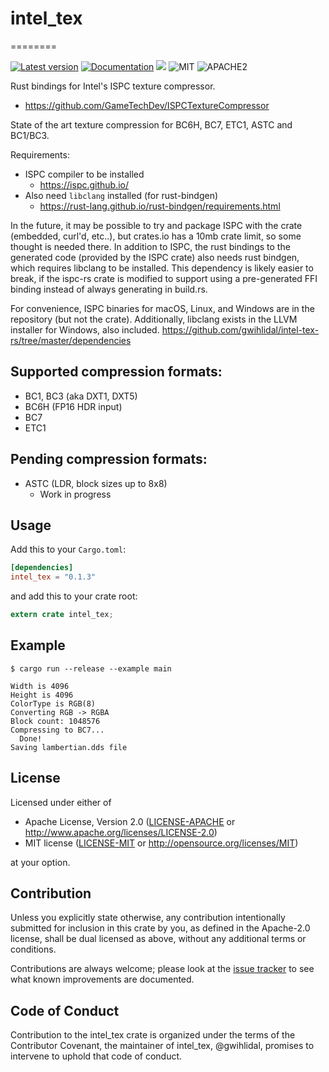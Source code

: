 # intel_tex
========

[![Latest version](https://img.shields.io/crates/v/intel_tex.svg)](https://crates.io/crates/intel_tex)
[![Documentation](https://docs.rs/intel_tex/badge.svg)](https://docs.rs/intel_tex)
[![](https://tokei.rs/b1/github/gwihlidal/intel-tex-rs)](https://github.com/gwihlidal/intel-tex-rs)
![MIT](https://img.shields.io/badge/license-MIT-blue.svg)
![APACHE2](https://img.shields.io/badge/license-APACHE2-blue.svg)

Rust bindings for Intel's ISPC texture compressor.

* https://github.com/GameTechDev/ISPCTextureCompressor

State of the art texture compression for BC6H, BC7, ETC1, ASTC and BC1/BC3.

Requirements:

* ISPC compiler to be installed
  * https://ispc.github.io/
* Also need `libclang` installed (for rust-bindgen)
  * https://rust-lang.github.io/rust-bindgen/requirements.html

In the future, it may be possible to try and package ISPC with the crate (embedded, curl'd, etc..), but crates.io has a 10mb crate limit, so some thought is needed there. In addition to ISPC, the rust bindings to the generated code (provided by the ISPC crate) also needs rust bindgen, which requires libclang to be installed. This dependency is likely easier to break, if the ispc-rs crate is modified to support using a pre-generated FFI binding instead of always generating in build.rs.

For convenience, ISPC binaries for macOS, Linux, and Windows are in the repository (but not the crate).
Additionally, libclang exists in the LLVM installer for Windows, also included.
https://github.com/gwihlidal/intel-tex-rs/tree/master/dependencies

## Supported compression formats:

* BC1, BC3 (aka DXT1, DXT5)
* BC6H (FP16 HDR input)
* BC7
* ETC1

## Pending compression formats:

* ASTC (LDR, block sizes up to 8x8)
  * Work in progress

## Usage

Add this to your `Cargo.toml`:

```toml
[dependencies]
intel_tex = "0.1.3"
```

and add this to your crate root:

```rust
extern crate intel_tex;
```

## Example

```shell
$ cargo run --release --example main

Width is 4096
Height is 4096
ColorType is RGB(8)
Converting RGB -> RGBA
Block count: 1048576
Compressing to BC7...
  Done!
Saving lambertian.dds file
```

## License

Licensed under either of

 * Apache License, Version 2.0 ([LICENSE-APACHE](LICENSE-APACHE) or http://www.apache.org/licenses/LICENSE-2.0)
 * MIT license ([LICENSE-MIT](LICENSE-MIT) or http://opensource.org/licenses/MIT)

at your option.

## Contribution

Unless you explicitly state otherwise, any contribution intentionally submitted
for inclusion in this crate by you, as defined in the Apache-2.0 license, shall
be dual licensed as above, without any additional terms or conditions.

Contributions are always welcome; please look at the [issue tracker](https://github.com/gwihlidal/intel-tex-rs/issues) to see what
known improvements are documented.

## Code of Conduct

Contribution to the intel_tex crate is organized under the terms of the
Contributor Covenant, the maintainer of intel_tex, @gwihlidal, promises to
intervene to uphold that code of conduct.